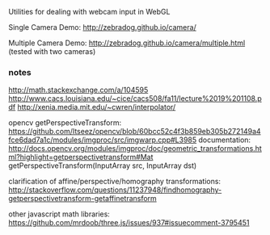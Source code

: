 Utilities for dealing with webcam input in WebGL

Single Camera Demo: http://zebradog.github.io/camera/

Multiple Camera Demo: http://zebradog.github.io/camera/multiple.html
(tested with two cameras)

### notes

http://math.stackexchange.com/a/104595
http://www.cacs.louisiana.edu/~cice/cacs508/fa11/lecture%2019%201108.pdf
http://xenia.media.mit.edu/~cwren/interpolator/


opencv getPerspectiveTransform:
https://github.com/Itseez/opencv/blob/60bcc52c4f3b859eb305b272149a4fce6dad7a1c/modules/imgproc/src/imgwarp.cpp#L3985
documentation: http://docs.opencv.org/modules/imgproc/doc/geometric_transformations.html?highlight=getperspectivetransform#Mat getPerspectiveTransform(InputArray src, InputArray dst)

clarification of affine/perspective/homography transformations:
http://stackoverflow.com/questions/11237948/findhomography-getperspectivetransform-getaffinetransform

other javascript math libraries:
https://github.com/mrdoob/three.js/issues/937#issuecomment-3795451